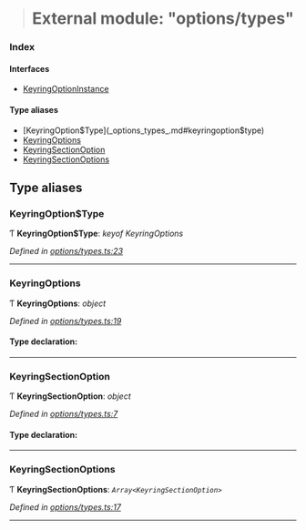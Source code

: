 > # External module: "options/types"

### Index

#### Interfaces

* [KeyringOptionInstance](../interfaces/_options_types_.keyringoptioninstance.md)

#### Type aliases

* [KeyringOption$Type](_options_types_.md#keyringoption$type)
* [KeyringOptions](_options_types_.md#keyringoptions)
* [KeyringSectionOption](_options_types_.md#keyringsectionoption)
* [KeyringSectionOptions](_options_types_.md#keyringsectionoptions)

## Type aliases

###  KeyringOption$Type

Ƭ **KeyringOption$Type**: *keyof KeyringOptions*

*Defined in [options/types.ts:23](url)*

___

###  KeyringOptions

Ƭ **KeyringOptions**: *object*

*Defined in [options/types.ts:19](url)*

#### Type declaration:

___

###  KeyringSectionOption

Ƭ **KeyringSectionOption**: *object*

*Defined in [options/types.ts:7](url)*

#### Type declaration:

___

###  KeyringSectionOptions

Ƭ **KeyringSectionOptions**: *`Array<KeyringSectionOption>`*

*Defined in [options/types.ts:17](url)*

___